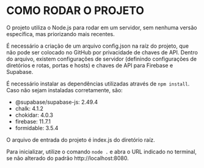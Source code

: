 # COMO RODAR O PROJETO

O projeto utiliza o Node.js para rodar em um servidor, sem nenhuma versão específica, mas priorizando mais recentes.

É necessário a criação de um arquivo config.json na raíz do projeto, que não pode ser colocado no GitHub por privacidade de chaves de API.
Dentro do arquivo, existem configurações de servidor (definindo configurações de diretórios e rotas, portas e hosts) e chaves de API para Firebase e Supabase.

É necessário instalar as dependências utilizadas através de `npm install`.
Caso não sejam instaladas corretamente, são:
- @supabase/supabase-js: 2.49.4
- chalk: 4.1.2
- chokidar: 4.0.3
- firebase: 11.7.1
- formidable: 3.5.4

O arquivo de entrada do projeto é index.js do diretório raíz.

Para inicializar, utilize o comando `node .` e abra o URL indicado no terminal, se não alterado do padrão http://localhost:8080.
